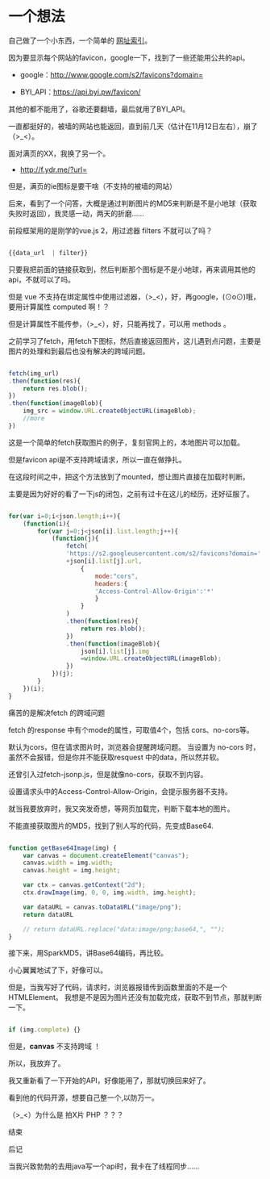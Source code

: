 # 一个想法

自己做了一个小东西，一个简单的 [网址索引](http://hao.xizero.com)。

因为要显示每个网站的favicon，google一下，找到了一些还能用公共的api。

- google：http://www.google.com/s2/favicons?domain=

- BYI_API：https://api.byi.pw/favicon/

其他的都不能用了，谷歌还要翻墙，最后就用了BYI_API。

一直都挺好的，被墙的网站也能返回，直到前几天（估计在11月12日左右），崩了（>\_<）。

面对满页的XX，我换了另一个。

- http://f.ydr.me/?url=

但是，满页的ie图标是要干啥（不支持的被墙的网站）

后来，看到了一个问答，大概是通过判断图片的MD5来判断是不是小地球（获取失败时返回），我灵感一动，两天的折磨……

前段框架用的是刚学的vue.js 2，用过滤器 filters 不就可以了吗？

```javascript

{{data_url  | filter}}
```

只要我把前面的链接获取到，然后判断那个图标是不是小地球，再来调用其他的api，不就可以了吗。

但是 vue 不支持在绑定属性中使用过滤器，（>\_<），好，再google，(⊙o⊙)哦，要用计算属性 computed 啊！？

但是计算属性不能传参，（>\_<），好，只能再找了，可以用 methods 。

之前学习了fetch，用fetch下图标，然后直接返回图片，这儿遇到点问题，主要是图片的处理和到最后也没有解决的跨域问题。

```javascript

fetch(img_url)
.then(function(res){
    return res.blob();
})
.then(function(imageBlob){
    img_src = window.URL.createObjectURL(imageBlob);
    //more
})
```
这是一个简单的fetch获取图片的例子，复刻官网上的，本地图片可以加载。

但是favicon api是不支持跨域请求，所以一直在做挣扎。

在这段时间之中，把这个方法放到了mounted，想让图片直接在加载时判断。

主要是因为好好的看了一下js的闭包，之前有过卡在这儿的经历，还好征服了。

```javascript

for(var i=0;i<json.length;i++){
    (function(i){
        for(var j=0;j<json[i].list.length;j++){
            (function(j){
                fetch(
                'https://s2.googleusercontent.com/s2/favicons?domain='
                +json[i].list[j].url,
                    {
                        mode:"cors",
                        headers:{
                        'Access-Control-Allow-Origin':'*'
                        }
                    }
                )
                .then(function(res){
                    return res.blob();
                })
                .then(function(imageBlob){
                    json[i].list[j].img
                    =window.URL.createObjectURL(imageBlob);
                })
            })(j);
        }
    })(i);
}

```

痛苦的是解决fetch 的跨域问题

fetch 的response 中有个mode的属性，可取值4个，包括 cors、no-cors等。

默认为cors，但在请求图片时，浏览器会提醒跨域问题。
当设置为 no-cors 时， 虽然不会报错，但是你并不能获取resquest 中的data，所以然并软。

还曾引入过fetch-jsonp.js，但是就像no-cors，获取不到内容。

设置请求头中的Access-Control-Allow-Origin，会提示服务器不支持。

就当我要放弃时，我又突发奇想，等网页加载完，判断下载本地的图片。

不能直接获取图片的MD5，找到了别人写的代码，先变成Base64.

```javascript

function getBase64Image(img) {
    var canvas = document.createElement("canvas");
    canvas.width = img.width;
    canvas.height = img.height;

    var ctx = canvas.getContext("2d");
    ctx.drawImage(img, 0, 0, img.width, img.height);

    var dataURL = canvas.toDataURL("image/png");
    return dataURL

    // return dataURL.replace("data:image/png;base64,", "");
}

```
接下来，用SparkMD5，讲Base64编码，再比较。

小心翼翼地试了下，好像可以。

但是，当我写好了代码，请求时，浏览器报错传到函数里面的不是一个HTMLElement。
我想是不是因为图片还没有加载完成，获取不到节点，那就判断一下。

```javascript

if (img.complete) {}
```

但是，**canvas** 不支持跨域 ！

所以，我放弃了。


我又重新看了一下开始的API，好像能用了，那就切换回来好了。

看到他的代码开源，想要自己整一个,以防万一。

（>_<）为什么是 拍X片 PHP ？？？


结束

后记

当我兴致勃勃的去用java写一个api时，我卡在了线程同步……
